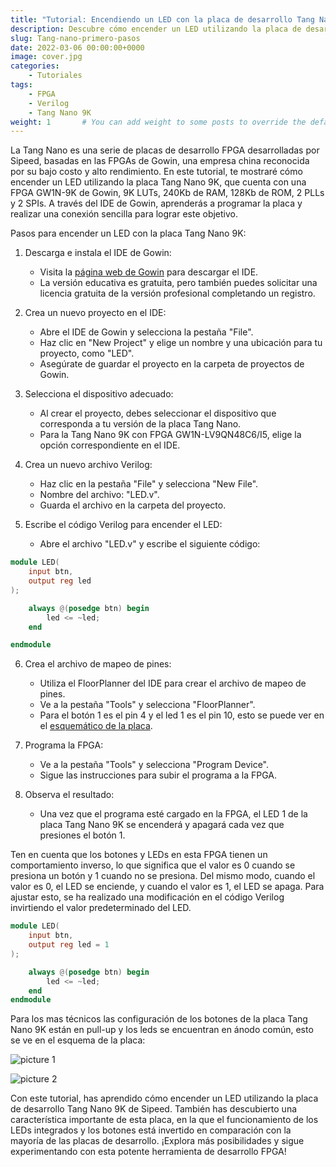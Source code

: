 ```yaml
---
title: "Tutorial: Encendiendo un LED con la placa de desarrollo Tang Nano 9K"
description: Descubre cómo encender un LED utilizando la placa de desarrollo Tang Nano 9K de Sipeed
slug: Tang-nano-primero-pasos
date: 2022-03-06 00:00:00+0000
image: cover.jpg
categories:
    - Tutoriales
tags:
    - FPGA 
    - Verilog 
    - Tang Nano 9K
weight: 1       # You can add weight to some posts to override the default sorting (date descending)
---
```


La Tang Nano es una serie de placas de desarrollo FPGA desarrolladas por Sipeed, basadas en las FPGAs de Gowin, una empresa china reconocida por su bajo costo y alto rendimiento. En este tutorial, te mostraré cómo encender un LED utilizando la placa Tang Nano 9K, que cuenta con una FPGA GW1N-9K de Gowin, 9K LUTs, 240Kb de RAM, 128Kb de ROM, 2 PLLs y 2 SPIs. A través del IDE de Gowin, aprenderás a programar la placa y realizar una conexión sencilla para lograr este objetivo.

Pasos para encender un LED con la placa Tang Nano 9K:

1. Descarga e instala el IDE de Gowin:
   - Visita la [página web de Gowin](https://www.gowinsemi.com/en/support/home/) para descargar el IDE.
   - La versión educativa es gratuita, pero también puedes solicitar una licencia gratuita de la versión profesional completando un registro.

2. Crea un nuevo proyecto en el IDE:
   - Abre el IDE de Gowin y selecciona la pestaña "File".
   - Haz clic en "New Project" y elige un nombre y una ubicación para tu proyecto, como "LED".
   - Asegúrate de guardar el proyecto en la carpeta de proyectos de Gowin.

3. Selecciona el dispositivo adecuado:
   - Al crear el proyecto, debes seleccionar el dispositivo que corresponda a tu versión de la placa Tang Nano.
   - Para la Tang Nano 9K con FPGA GW1N-LV9QN48C6/I5, elige la opción correspondiente en el IDE.

4. Crea un nuevo archivo Verilog:
   - Haz clic en la pestaña "File" y selecciona "New File".
   - Nombre del archivo: "LED.v".
   - Guarda el archivo en la carpeta del proyecto.

5. Escribe el código Verilog para encender el LED:
   - Abre el archivo "LED.v" y escribe el siguiente código:

```verilog
module LED(
    input btn,
    output reg led
);

    always @(posedge btn) begin
        led <= ~led;
    end

endmodule
```

6. Crea el archivo de mapeo de pines:
   - Utiliza el FloorPlanner del IDE para crear el archivo de mapeo de pines.
   - Ve a la pestaña "Tools" y selecciona "FloorPlanner".
   - Para el botón 1 es el pin 4 y el led 1 es el pin 10, esto se puede ver en el [esquemático de la placa](https://dl.sipeed.com/shareURL/TANG/Nano%209K/2_Schematic).

7. Programa la FPGA:
   - Ve a la pestaña "Tools" y selecciona "Program Device".
   - Sigue las instrucciones para subir el programa a la FPGA.

8. Observa el resultado:
   - Una vez que el programa esté cargado en la FPGA, el LED 1 de la placa Tang Nano 9K se encenderá y apagará cada vez que presiones el botón 1.

Ten en cuenta que los botones y LEDs en esta FPGA tienen un comportamiento inverso, lo que significa que el valor es 0 cuando se presiona un botón y 1 cuando no se presiona. Del mismo modo, cuando el valor es 0, el LED se enciende, y cuando el valor es 1, el LED se apaga. Para ajustar esto, se ha realizado una modificación en el código Verilog invirtiendo el valor predeterminado del LED.

```verilog	
module LED(
    input btn,
    output reg led = 1
);

    always @(posedge btn) begin
        led <= ~led;
    end
endmodule
```

Para los mas técnicos las configuración de los botones de la placa Tang Nano 9K están en pull-up y los leds se encuentran en ánodo común, esto se ve en el esquema de la placa:

![picture 1](https://i.imgur.com/6VTTzwh.png)  

![picture 2](https://i.imgur.com/08mRW9q.png)  



Con este tutorial, has aprendido cómo encender un LED utilizando la placa de desarrollo Tang Nano 9K de Sipeed. También has descubierto una característica importante de esta placa, en la que el funcionamiento de los LEDs integrados y los botones está invertido en comparación con la mayoría de las placas de desarrollo. ¡Explora más posibilidades y sigue experimentando con esta potente herramienta de desarrollo FPGA!